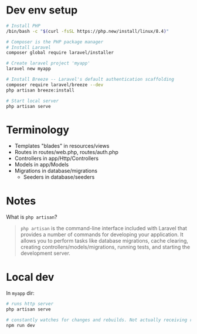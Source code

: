 # Dev env setup

```bash
# Install PHP
/bin/bash -c "$(curl -fsSL https://php.new/install/linux/8.4)"

# Composer is the PHP package manager
# Install Laravel
composer global require laravel/installer

# Create laravel project 'myapp'
laravel new myapp

# Install Breeze -- Laravel's default authentication scaffolding
composer require laravel/breeze --dev
php artisan breeze:install

# Start local server
php artisan serve
```

# Terminology

* Templates "blades" in resources/views
* Routes in routes/web.php, routes/auth.php
* Controllers in app/Http/Controllers
* Models in app/Models
* Migrations in database/migrations
	* Seeders in database/seeders

# Notes

What is `php artisan`?

> `php artisan` is the command-line interface included with Laravel that 
provides a number of commands for developing your application. 
It allows you to perform tasks like database migrations, cache clearing, 
creating controllers/models/migrations, running tests, and starting the 
development server.

# Local dev

In `myapp` dir:

```bash
# runs http server
php artisan serve
```

```bash
# constantly watches for changes and rebuilds. Not actually receiving requests.
npm run dev
```
